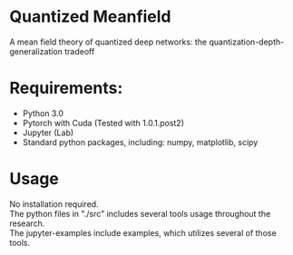 # Quantized Meanfield
A mean field theory of quantized deep networks: the quantization-depth-generalization tradeoff

# Requirements:
* Python 3.0
* Pytorch with Cuda (Tested with 1.0.1.post2)
* Jupyter (Lab)
* Standard python packages, including: numpy, matplotlib, scipy

# Usage
No installation required.  
The python files in "./src" includes several tools usage throughout the research.  
The jupyter-examples include examples, which utilizes several of those tools.  
